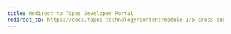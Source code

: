 ```yaml
---
title: Redirect to Topos Developer Portal
redirect_to: https://docs.topos.technology/content/module-1/5-cross-subnet.html
---
```


